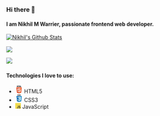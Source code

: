 ### Hi there 👋

#### I am Nikhil M Warrier, passionate frontend web developer.

[![Nikhil's Github Stats](https://github-readme-stats.vercel.app/api?username=nikhilmwarrier&show_icons=true&theme=react)](https://github.com/anuraghazra/github-readme-stats)

<img align="center" src="https://github-readme-stats.vercel.app/api/top-langs/?username=nikhilmwarrier&theme=react&show_icons=true" />

![](https://komarev.com/ghpvc/?username=nikhilmwarrier&color=dc143c)

<!--
**nikhilmwarrier/nikhilmwarrier** is a ✨ _special_ ✨ repository because its `README.md` (this file) appears on your GitHub profile.

Here are some ideas to get you started:

- 🔭 I’m currently working on ...
- 🌱 I’m currently learning ...
- 👯 I’m looking to collaborate on ...
- 🤔 I’m looking for help with ...
- 💬 Ask me about ...
- 📫 How to reach me: ...
- 😄 Pronouns: ...
- ⚡ Fun fact: ...
-->
#### Technologies I love to use:
- <img src="https://raw.githubusercontent.com/github/explore/80688e429a7d4ef2fca1e82350fe8e3517d3494d/topics/html/html.png" height="20" width="20"> HTML5
- <img src="https://raw.githubusercontent.com/github/explore/80688e429a7d4ef2fca1e82350fe8e3517d3494d/topics/css/css.png" height="20" width="20"> CSS3
- <img src="https://raw.githubusercontent.com/github/explore/80688e429a7d4ef2fca1e82350fe8e3517d3494d/topics/javascript/javascript.png" height="15" width="15"> JavaScript

